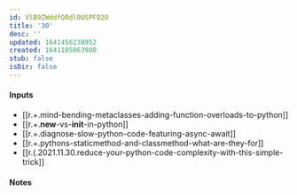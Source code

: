 ```yaml
---
id: VlB9ZWddfQ0dl0USPFQ2O
title: '30'
desc: ''
updated: 1641456238952
created: 1641105063980
stub: false
isDir: false
---
```


#### Inputs

- [[r.+.mind-bending-metaclasses-adding-function-overloads-to-python]]
- [[r.+.__new__-vs-__init__-in-python]]
- [[r.+.diagnose-slow-python-code-featuring-async-await]]
- [[r.+.pythons-staticmethod-and-classmethod-what-are-they-for]]
- [[r.(.2021.11.30.reduce-your-python-code-complexity-with-this-simple-trick]]

#### Notes

